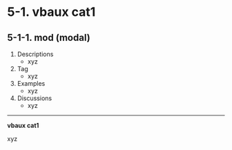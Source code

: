 # 5-1\. vbaux cat1

## 5-1-1\. mod (modal)

1. Descriptions
    - xyz
2. Tag
    - xyz
3. Examples
    - xyz
4. Discussions
    - xyz

---

**vbaux cat1**

xyz
